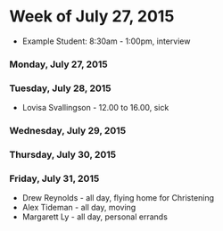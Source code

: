 # Week of July 27, 2015

* Example Student: 8:30am - 1:00pm, interview

### Monday, July 27, 2015

### Tuesday, July 28, 2015
* Lovisa Svallingson - 12.00 to 16.00, sick 

### Wednesday, July 29, 2015

### Thursday, July 30, 2015

### Friday, July 31, 2015
* Drew Reynolds - all day, flying home for Christening
* Alex Tideman - all day, moving
* Margarett Ly - all day, personal errands
